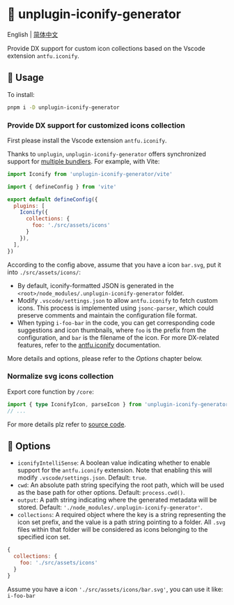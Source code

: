 # :tada: unplugin-iconify-generator

English | [简体中文](./README-zh.md)

Provide DX support for custom icon collections based on the Vscode extension `antfu.iconify`.

## :memo: Usage

To install:

```sh
pnpm i -D unplugin-iconify-generator
```

### Provide DX support for customized icons collection

First please install the Vscode extension `antfu.iconify`.

Thanks to `unplugin`, `unplugin-iconify-generator` offers synchronized support for [multiple bundlers](https://unplugin.unjs.io/guide/). For example, with Vite:

```js
import Iconify from 'unplugin-iconify-generator/vite'

import { defineConfig } from 'vite'

export default defineConfig({
  plugins: [
    Iconify({
      collections: {
        foo: './src/assets/icons'
      }
    }),
  ],
})
```

According to the config above, assume that you have a icon `bar.svg`, put it into `./src/assets/icons/`:

- By default, iconify-formatted JSON is generated in the `<root>/node_modules/.unplugin-iconify-generator` folder.
- Modify `.vscode/settings.json` to allow `antfu.iconify` to fetch custom icons. This process is implemented using `jsonc-parser`, which could preserve comments and maintain the configuration file format.
- When typing `i-foo-bar` in the code, you can get corresponding code suggestions and icon thumbnails, where `foo` is the prefix from the configuration, and `bar` is the filename of the icon. For more DX-related features, refer to the [antfu.iconify](https://github.com/antfu/vscode-iconify) documentation.

More details and options, please refer to the *Options* chapter below.

### Normalize svg icons collection

Export core function by `/core`:

```ts
import { type IconifyIcon, parseIcon } from 'unplugin-iconify-generator/core'
// ...
```

For more details plz refer to [source code](/src/core).

## :wrench: Options

- `iconifyIntelliSense`: A boolean value indicating whether to enable support for the `antfu.iconify` extension. Note that enabling this will modify `.vscode/settings.json`. Default: `true`.
- `cwd`: An absolute path string specifying the root path, which will be used as the base path for other options. Default: `process.cwd()`.
- `output`: A path string indicating where the generated metadata will be stored. Default: `'./node_modules/.unplugin-iconify-generator'`.
- `collections`: A required object where the key is a string representing the icon set prefix, and the value is a path string pointing to a folder. All `.svg` files within that folder will be considered as icons belonging to the specified icon set.

```js
{
  collections: {
    foo: './src/assets/icons'
  }
}
```

Assume you have a icon `'./src/assets/icons/bar.svg'`, you can use it like:
`i-foo-bar`
